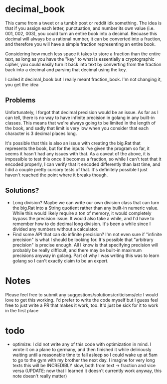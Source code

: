# decimal_book

This came from a tweet or a tumblr post or reddit idk something. 
The idea is that if you assign each letter, punctuation, and number its own value (i.e. 001, 002, 003), you could turn an entire book into a decimal. Becuase this decimal will always be a rational number, it can be converted into a fraction, and therefore you will have a simple fraction representing an entire book.

Considering how much less space it takes to store a fraction than the entire text, as long as you have the "key" to what is essentially a cryptographic cipher, you could easily turn it back into text by converting from the fraction back into a decimal and parsing that decimal using the key.

I called it decimal_book but I really meant fraction_book. I'm not changing it, you get the idea

## Problems
Unfortunately, I forgot that decimal precision would be an issue. As far as I can tell, there is no way to have infinite precision in golang in any built-in classes. This means that we're always going to be limited in the length of the book, and sadly that limit is very low when you consider that each character is 3 decimal places long.

It's possible that this is also an issue with creating the big.Rat that represents the book, but for the inputs I've given the program so far, it seems it hasn't had any issues with that. As a caveat of the above, it is impossible to test this once it becomes a fraction, so while I can't test that it encoded properly, I can verify that it encoded differently than last time, and I did a couple pretty cursory tests of that. It's definitely possible I just haven't reached the point where it breaks though. 

## Solutions?
- Long division? Maybe we can write our own division class that can turn the big.Rat into a String quotient rather than any built-in numeric value. While this would likely require a ton of memory, it would completely bypass the precision issue. It would also take a while, and I'd have to remember how to do decimal long division. It's been a while since I divided any numbers without a calculator.
- Find some API that can do infinite precision? I'm not even sure if "infinite precision" is what I should be looking for. It's possible that "arbitrary precision" is precise enough. All I know is that specifying precision will probably be really difficult, and there may be built-in maximum precisions anyway in golang. Part of why I was writing this was to learn golang so I can't exactly claim to be an expert.

# Notes
Please feel free to submit any suggestions/solutions/criticisms/etc
I would love to get this working. I'd prefer to write the code myself but I guess feel free to just write a PR that makes it work, too. It'd just be sick for it to work in the first place


# todo
- optimize: I did not write any of this code with optimization in mind. I wrote it on a plane to germany, and then finished it while deliriously waiting until a reasonable time to fall asleep so I could wake up at 5am to go to the gym with my brother the next day. I imagine for very long texts this will be INCREDIBLY slow, both from text -> fraction and vice versa (UPDATE: now that I learned it doesn't currently work anyway, this note doesn't really matter)
